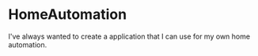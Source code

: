 # HomeAutomation
I've always wanted to create a application that I can use for my own home automation.
